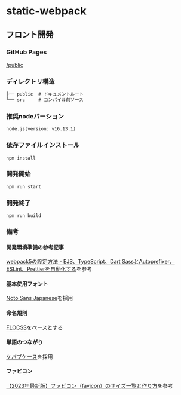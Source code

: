 # static-webpack

## フロント開発

### GitHub Pages
[/public](https://konno1614.github.io/static-webpack/public/)

### ディレクトリ構造

```txt
├── public  # ドキュメントルート
└── src     # コンパイル前ソース
```

### 推奨nodeバーション
```
node.js(version: v16.13.1)
```

### 依存ファイルインストール
```
npm install
```

### 開発開始
```
npm run start
```

### 開発終了
```
npm run build
```

### 備考

#### 開発環境準備の参考記事
[webpack5の設定方法 - EJS、TypeScript、Dart SassとAutoprefixer、ESLint、Prettierを自動化する](https://yumegori.com/webpack5-setting-method)を参考

#### 基本使用フォント
[Noto Sans Japanese](https://fonts.google.com/noto/specimen/Noto+Sans+JP)を採用

#### 命名規則
[FLOCSS](https://github.com/hiloki/flocss)をベースとする

#### 単語のつながり
[ケバブケース](https://qiita.com/ybiquitous/items/75288bacb596a82a2805)を採用

#### ファビコン
[【2023年最新版】ファビコン（favicon）のサイズ一覧と作り方](https://sdesignlabo.com/web/favicon/)を参考
